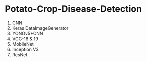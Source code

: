 # Potato-Crop-Disease-Detection

1. CNN
2. Keras DataImageGenerator
3. YONOv5+CNN 
4. VGG-16 & 19
5. MobileNet
6. Inception V3
7. ResNet
